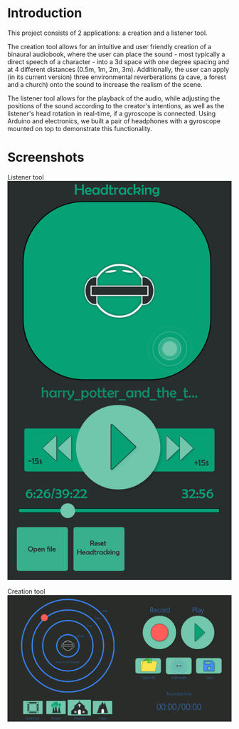 # Introduction
This project consists of 2 applications: a creation and a listener tool.

The creation tool allows for an intuitive and user friendly creation of a binaural audiobook, where the user can place the sound - most typically a direct speech of a character - into a 3d space with one degree spacing and at 4 different distances (0.5m, 1m, 2m, 3m). Additionally, the user can apply (in its current version) three environmental reverberations (a cave, a forest and a church) onto the sound to increase the realism of the scene.

The listener tool allows for the playback of the audio, while adjusting the positions of the sound according to the creator's intentions, as well as the listener's head rotation in real-time, if a gyroscope is connected. Using Arduino and electronics, we built a pair of headphones with a gyroscope mounted on top to demonstrate this functionality.

# Screenshots

Listener tool
<img src="listenerTool.png" width="1000" alt="Listener tool">

Creation tool
<img src="creationTool.png" width="1000" alt="Creation tool">
